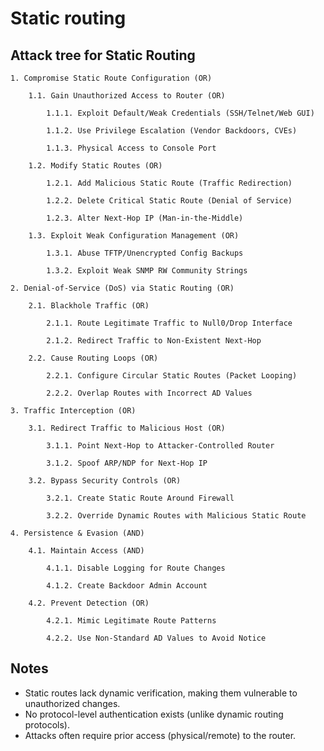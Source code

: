 # Static routing

## Attack tree for Static Routing

```text
1. Compromise Static Route Configuration (OR)

    1.1. Gain Unauthorized Access to Router (OR)

        1.1.1. Exploit Default/Weak Credentials (SSH/Telnet/Web GUI)

        1.1.2. Use Privilege Escalation (Vendor Backdoors, CVEs)

        1.1.3. Physical Access to Console Port

    1.2. Modify Static Routes (OR)

        1.2.1. Add Malicious Static Route (Traffic Redirection)

        1.2.2. Delete Critical Static Route (Denial of Service)

        1.2.3. Alter Next-Hop IP (Man-in-the-Middle)

    1.3. Exploit Weak Configuration Management (OR)

        1.3.1. Abuse TFTP/Unencrypted Config Backups

        1.3.2. Exploit Weak SNMP RW Community Strings

2. Denial-of-Service (DoS) via Static Routing (OR)

    2.1. Blackhole Traffic (OR)

        2.1.1. Route Legitimate Traffic to Null0/Drop Interface

        2.1.2. Redirect Traffic to Non-Existent Next-Hop

    2.2. Cause Routing Loops (OR)

        2.2.1. Configure Circular Static Routes (Packet Looping)

        2.2.2. Overlap Routes with Incorrect AD Values

3. Traffic Interception (OR)

    3.1. Redirect Traffic to Malicious Host (OR)

        3.1.1. Point Next-Hop to Attacker-Controlled Router

        3.1.2. Spoof ARP/NDP for Next-Hop IP

    3.2. Bypass Security Controls (OR)

        3.2.1. Create Static Route Around Firewall

        3.2.2. Override Dynamic Routes with Malicious Static Route

4. Persistence & Evasion (AND)

    4.1. Maintain Access (AND)

        4.1.1. Disable Logging for Route Changes

        4.1.2. Create Backdoor Admin Account

    4.2. Prevent Detection (OR)

        4.2.1. Mimic Legitimate Route Patterns

        4.2.2. Use Non-Standard AD Values to Avoid Notice
```

## Notes

* Static routes lack dynamic verification, making them vulnerable to unauthorized changes.
* No protocol-level authentication exists (unlike dynamic routing protocols).
* Attacks often require prior access (physical/remote) to the router.

